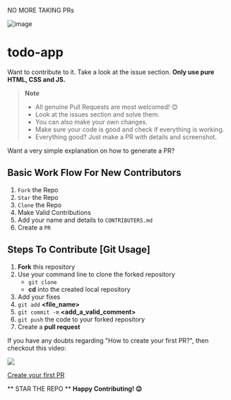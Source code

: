 NO MORE TAKING PRs

![image](https://user-images.githubusercontent.com/54741119/135616430-3c9ae1c6-98f4-4c0f-b40a-7c5bc52b58d5.png)

# todo-app


Want to contribute to it. Take a look at the issue section.
**Only use pure HTML, CSS and JS.**

> **Note**
>
> - All genuine Pull Requests are most welcomed! 😊
> - Look at the issues section and solve them.
> - You can also make your own changes.
> - Make sure your code is good and check if everything is working.
> - Everything good? Just make a PR with details and screenshot.


Want a very simple explanation on how to generate a PR?

## Basic Work Flow For New Contributors

1. `Fork` the Repo
2. `Star` the Repo
3. `Clone` the Repo
4. Make Valid Contributions
5. Add your name and details to `CONTRIBUTERS.md`
6. Create a `PR`


## Steps To Contribute [Git Usage]

1. **Fork** this repository
2. Use your command line to clone the forked repository
   - `git clone` **<Repository URL>**
   - **cd** into the created local repository
3. Add your fixes
4. `git add` **<file_name>**
5. `git commit -m` **<add_a_valid_comment>**
6. `git push` the code to your forked repository
7. Create a **pull request**

If you have any doubts regarding "How to create your first PR?", then checkout this video:
<br><p><a href="https://hacktoberfest.digitalocean.com/resources?wvideo=tf3u5ruz5y"><img src="https://embedwistia-a.akamaihd.net/deliveries/4bdee00ef68274f35bc6ad84ac1e49c6.jpg?image_play_button_size=2x&amp;image_crop_resized=960x540&amp;image_play_button=1&amp;image_play_button_color=1e71e7e0" ></a></p><p><a href="https://hacktoberfest.digitalocean.com/resources?wvideo=tf3u5ruz5y">Create your first PR</a></p>

  ** STAR THE REPO **
**Happy Contributing! 😉**
